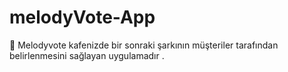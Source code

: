 # melodyVote-App
🎵 Melodyvote kafenizde bir sonraki şarkının müşteriler tarafından belirlenmesini sağlayan uygulamadır .
